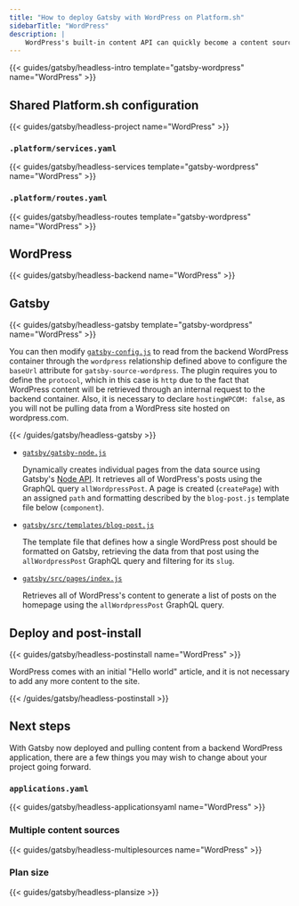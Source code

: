 ```yaml
---
title: "How to deploy Gatsby with WordPress on Platform.sh"
sidebarTitle: "WordPress"
description: |
    WordPress's built-in content API can quickly become a content source for Gatsby with `gatsby-source-wordpress`.
---
```



{{< guides/gatsby/headless-intro template="gatsby-wordpress" name="WordPress" >}}

## Shared Platform.sh configuration

{{< guides/gatsby/headless-project name="WordPress" >}}

### `.platform/services.yaml`

{{< guides/gatsby/headless-services template="gatsby-wordpress" name="WordPress" >}}

### `.platform/routes.yaml`

{{< guides/gatsby/headless-routes template="gatsby-wordpress" name="WordPress" >}}

## WordPress

{{< guides/gatsby/headless-backend name="WordPress" >}}

## Gatsby

{{< guides/gatsby/headless-gatsby template="gatsby-wordpress" name="WordPress" >}}

You can then modify [`gatsby-config.js`](https://www.gatsbyjs.com/docs/reference/config-files/gatsby-config/) to read from the backend WordPress container through the `wordpress` relationship defined above to configure the `baseUrl` attribute for `gatsby-source-wordpress`. The plugin requires you to define the `protocol`, which in this case is `http` due to the fact that WordPress content will be retrieved through an internal request to the backend container. Also, it is necessary to declare `hostingWPCOM: false`, as you will not be pulling data from a WordPress site hosted on wordpress.com. 

{{< /guides/gatsby/headless-gatsby >}}

- [`gatsby/gatsby-node.js`](https://github.com/platformsh-templates/gatsby-wordpress/blob/master/gatsby/gatsby-node.js) 

    Dynamically creates individual pages from the data source using Gatsby's [Node API](https://www.gatsbyjs.com/docs/reference/config-files/gatsby-node/). It retrieves all of WordPress's posts using the GraphQL query `allWordpressPost`. A page is created (`createPage`) with an assigned `path` and formatting described by the `blog-post.js` template file below (`component`).

- [`gatsby/src/templates/blog-post.js`](https://github.com/platformsh-templates/gatsby-wordpress/blob/master/gatsby/src/templates/blog-post.js)

    The template file that defines how a single WordPress post should be formatted on Gatsby, retrieving the data from that post using the `allWordpressPost` GraphQL query and filtering for its `slug`.

- [`gatsby/src/pages/index.js`](https://github.com/platformsh-templates/gatsby-wordpress/blob/master/gatsby/src/pages/index.js)

    Retrieves all of WordPress's content to generate a list of posts on the homepage using the `allWordpressPost` GraphQL query. 

## Deploy and post-install

{{< guides/gatsby/headless-postinstall name="WordPress" >}}

WordPress comes with an initial "Hello world" article, and it is not necessary to add any more content to the site.

{{< /guides/gatsby/headless-postinstall >}}

## Next steps

With Gatsby now deployed and pulling content from a backend WordPress application, there are a few things you may wish to change about your project going forward.

### `applications.yaml`

{{< guides/gatsby/headless-applicationsyaml name="WordPress" >}}

### Multiple content sources

{{< guides/gatsby/headless-multiplesources name="WordPress" >}}

### Plan size

{{< guides/gatsby/headless-plansize >}}
